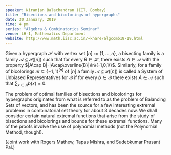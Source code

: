 ```yaml
---
speaker: Niranjan Balachandran (IIT, Bombay)
title: "Bisections and bicolorings of hypergraphs"
date: 30 January, 2019
time: 4 pm
series: "Algebra & Combinatorics Seminar"
venue: LH-1, Mathematics Department
website: http://www.math.iisc.ac.in/~khare/algcomb18-19.html
---
```


Given a hypergraph $\mathcal{H}$ with vertex set $[n]:=\{1,\ldots,n\}$, a
bisecting family is a family $\mathcal{A}\subseteq\mathcal{P}([n])$ such
that for every $B\in\mathcal{H}$, there exists $A\in\mathcal{A}$ with the
property $|A\cap B|-|A\cap\overline{B}|\in\{-1,0,1\}$. Similarly, for a
family of bicolorings $\mathcal{B}\subseteq \{-1,1\}^{[n]}$ of $[n]$ a
family $\mathcal{A}\subseteq\mathcal{P}([n])$ is called a System of
Unbiased Representatives for $\mathcal{B}$ if for every $b\in\mathcal{B}$
there exists $A\in\mathcal{A}$ such that $\sum_{x\in A} b(x) =0$.

The problem of optimal families of bisections and bicolorings for
hypergraphs originates from what is referred to as the problem of
Balancing Sets of vectors, and has been the source for a few interesting
extremal problems in combinatorial set theory for about 3 decades now. We
shall consider certain natural extremal functions that arise from the
study of bisections and bicolorings and bounds for these extremal
functions. Many of the proofs involve the use of polynomial methods (not
the Polynomial Method, though!).

(Joint work with Rogers Mathew, Tapas Mishra, and Sudebkumar Prasant
Pal.)
